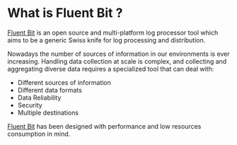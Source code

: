 # What is Fluent Bit ?

​[Fluent Bit](http://fluentbit.io/) is an open source and multi-platform log processor tool which aims to be a generic Swiss knife for log processing  and distribution.

Nowadays the number of sources of information in our environments is ever increasing. Handling data collection at scale is complex, and collecting and aggregating diverse data requires a specialized tool that can deal with:

* Different sources of information
* Different data formats
* Data Reliability
* Security
* Multiple destinations

[Fluent Bit](https://fluentbit.io) has been designed with performance and low resources consumption in mind. 



